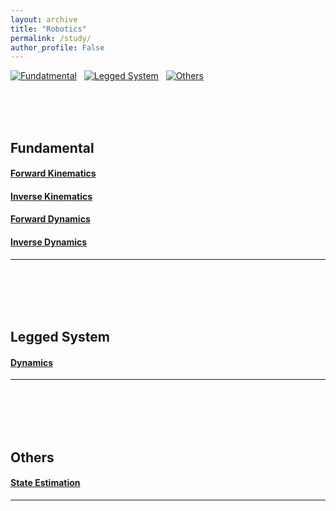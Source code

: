 ```yaml
---
layout: archive
title: "Robotics"
permalink: /study/
author_profile: False
---
```


[![Fundatmental](https://img.shields.io/badge/Fundamental-EBEBEB?style=for-the-badge)](#fundamental)&nbsp;&nbsp;&nbsp;[![Legged System](https://img.shields.io/badge/Lagged_System-EBEBEB?style=for-the-badge)](#legged-system)&nbsp;&nbsp;&nbsp;[![Others](https://img.shields.io/badge/Others-EBEBEB?style=for-the-badge)](#others)

<br/>
<br/>
<br/>

## Fundamental
#### [Forward Kinematics](./coming_soon)   
#### [Inverse Kinematics](./test1)   
#### [Forward Dynamics](./coming_soon)   
#### [Inverse Dynamics](./coming_soon)
---   

<br/>
<br/>
<br/>
<br/>

## Legged System
#### [Dynamics](./coming_soon)   
---
<br/>
<br/>
<br/>
<br/>

## Others
#### [State Estimation](./coming_soon)   
---